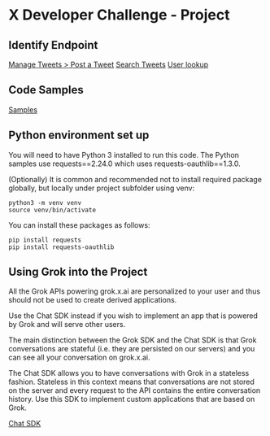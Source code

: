# X Developer Challenge - Project

## Identify Endpoint

[Manage Tweets > Post a Tweet](https://developer.twitter.com/en/docs/twitter-api/tweets/manage-tweets)
[Search Tweets](https://developer.twitter.com/en/docs/twitter-api/tweets/search)
[User lookup](https://developer.twitter.com/en/docs/twitter-api/users/lookup)

## Code Samples

[Samples](https://github.com/twitterdev/Twitter-API-v2-sample-code)

## Python environment set up
You will need to have Python 3 installed to run this code. The Python samples use requests==2.24.0 which uses requests-oauthlib==1.3.0.

(Optionally) It is common and recommended not to install required package globally, but locally under project subfolder using venv:

```
python3 -m venv venv
source venv/bin/activate
```
You can install these packages as follows:

```
pip install requests
pip install requests-oauthlib
```

## Using Grok into the Project

All the Grok APIs powering grok.x.ai are personalized to your user and thus should not be used to create derived applications.

Use the Chat SDK instead if you wish to implement an app that is powered by Grok and will serve other users.

The main distinction between the Grok SDK and the Chat SDK is that Grok conversations are stateful (i.e. they are persisted on our servers) and you can see all your conversation on grok.x.ai.

The Chat SDK allows you to have conversations with Grok in a stateless fashion. Stateless in this context means that conversations are not stored on the server and every request to the API contains the entire conversation history. Use this SDK to implement custom applications that are based on Grok.

[Chat SDK](https://developers.x.ai/python-sdk/chat/)
